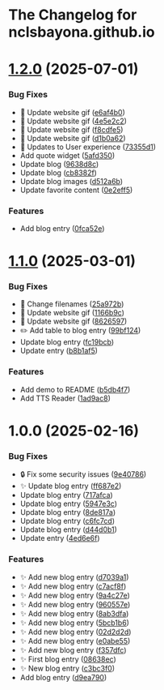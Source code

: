 # The Changelog for nclsbayona.github.io

# [1.2.0](https://github.com/nclsbayona/nclsbayona.github.io/compare/v1.1.0...v1.2.0) (2025-07-01)


### Bug Fixes

* :memo: Update website gif ([e6af4b0](https://github.com/nclsbayona/nclsbayona.github.io/commit/e6af4b04f5bb214c77825922e40c072ee2a2f2bb))
* :memo: Update website gif ([4e5e2c2](https://github.com/nclsbayona/nclsbayona.github.io/commit/4e5e2c275b52b5144f6f3c0591ab5d05addf7a06))
* :memo: Update website gif ([f8cdfe5](https://github.com/nclsbayona/nclsbayona.github.io/commit/f8cdfe5c3ebd3cdd82ff6d2fe2406af872da7ff8))
* :memo: Update website gif ([d1b0a62](https://github.com/nclsbayona/nclsbayona.github.io/commit/d1b0a62f2848d8eb5dac70197e079d19e84b822d))
* :wrench: Updates to User experience ([73355d1](https://github.com/nclsbayona/nclsbayona.github.io/commit/73355d105b8cfb9d0f9590a8dd7d67438deb6c89))
* Add quote widget ([5afd350](https://github.com/nclsbayona/nclsbayona.github.io/commit/5afd350ccf34f458d61625edecb05bbcc69d723e))
* Update blog ([9638d8c](https://github.com/nclsbayona/nclsbayona.github.io/commit/9638d8c9a101776f43b41e1d7a76e187f2b177ec))
* Update blog ([cb8382f](https://github.com/nclsbayona/nclsbayona.github.io/commit/cb8382f756aa4738f7b75c161e2690555f18cb72))
* Update blog images ([d512a6b](https://github.com/nclsbayona/nclsbayona.github.io/commit/d512a6b49203dc5d8b84146405ced6f9aabbc1f5))
* Update favorite content ([0e2eff5](https://github.com/nclsbayona/nclsbayona.github.io/commit/0e2eff5b7e8aea86b79b67204b99527766a4379b))


### Features

* Add blog entry ([0fca52e](https://github.com/nclsbayona/nclsbayona.github.io/commit/0fca52ebbe009a1e0427f3a4fb2e80214ad2c7fb))

# [1.1.0](https://github.com/nclsbayona/nclsbayona.github.io/compare/v1.0.0...v1.1.0) (2025-03-01)


### Bug Fixes

* :art: Change filenames ([25a972b](https://github.com/nclsbayona/nclsbayona.github.io/commit/25a972b10af38badd8711f89387006ab95ad4836))
* :memo: Update website gif ([1166b9c](https://github.com/nclsbayona/nclsbayona.github.io/commit/1166b9c4c91058607a6341167a06be387adf60b4))
* :memo: Update website gif ([8626597](https://github.com/nclsbayona/nclsbayona.github.io/commit/8626597289cfe5bc9f9ff70635e8fb2ae53cbb3f))
* :pencil2: Add table to blog entry ([99bf124](https://github.com/nclsbayona/nclsbayona.github.io/commit/99bf12492d0690acd4304756c6473a8aa3b4c0d0))
* Update blog entry ([fc19bcb](https://github.com/nclsbayona/nclsbayona.github.io/commit/fc19bcbdbf48d2c07c92dfae1a7e0aa84fb2e78f))
* Update entry ([b8b1af5](https://github.com/nclsbayona/nclsbayona.github.io/commit/b8b1af50c477204c9ff052b9b287dd92b4b1e560))


### Features

* Add demo to README ([b5db4f7](https://github.com/nclsbayona/nclsbayona.github.io/commit/b5db4f71e23281ed88d73de7bc3ea5ac264092ca))
* Add TTS Reader ([1ad9ac8](https://github.com/nclsbayona/nclsbayona.github.io/commit/1ad9ac80dd4d0b5010c2572cb077082578b55de9))

# 1.0.0 (2025-02-16)


### Bug Fixes

* :lock: Fix some security issues ([9e40786](https://github.com/nclsbayona/nclsbayona.github.io/commit/9e40786fb57f33c636a814bb3ddf840b54122480))
* :sparkles: Update blog entry ([ff687e2](https://github.com/nclsbayona/nclsbayona.github.io/commit/ff687e25283301fd64fc53a3b9b9dae09bb75df3))
* Update blog entry ([717afca](https://github.com/nclsbayona/nclsbayona.github.io/commit/717afcad489f6fe323f9a6c1da8c65e70f6ff2d4))
* Update blog entry ([5947e3c](https://github.com/nclsbayona/nclsbayona.github.io/commit/5947e3cc11cb5a559e8101ac2e1b58cb5fc9afa2))
* Update blog entry ([8de817a](https://github.com/nclsbayona/nclsbayona.github.io/commit/8de817a8831b595f53f88beeef3782d9b71e42a0))
* Update blog entry ([c6fc7cd](https://github.com/nclsbayona/nclsbayona.github.io/commit/c6fc7cd3ab3cd2f18b2b5a23c7bf1ba99b0571b7))
* Update blog entry ([d44d0b1](https://github.com/nclsbayona/nclsbayona.github.io/commit/d44d0b1fe788ebd5e2dad470d01144dbb090b1c5))
* Update entry ([4ed6e6f](https://github.com/nclsbayona/nclsbayona.github.io/commit/4ed6e6fc2202e59e8336d46671b1bd86f4fc0ba3))


### Features

* :sparkles: Add new blog entry ([d7039a1](https://github.com/nclsbayona/nclsbayona.github.io/commit/d7039a14f764aad10ce82f00aa67b7d2e8be8db2))
* :sparkles: Add new blog entry ([c7acf8f](https://github.com/nclsbayona/nclsbayona.github.io/commit/c7acf8fdb1b5e7d576d9a93e9115356ae7679956))
* :sparkles: Add new blog entry ([9a4c27e](https://github.com/nclsbayona/nclsbayona.github.io/commit/9a4c27e662e9108f2cc89af366bf7e88c21a840e))
* :sparkles: Add new blog entry ([960557e](https://github.com/nclsbayona/nclsbayona.github.io/commit/960557e2209e5ec7ff1d2a5a842f940e7a30dded))
* :sparkles: Add new blog entry ([8ab3dfa](https://github.com/nclsbayona/nclsbayona.github.io/commit/8ab3dfa8401fd38cab10152692853f70d202b8b9))
* :sparkles: Add new blog entry ([5bcb1b6](https://github.com/nclsbayona/nclsbayona.github.io/commit/5bcb1b61de2f7063fb98661666a7b6db540b4b0c))
* :sparkles: Add new blog entry ([02d2d2d](https://github.com/nclsbayona/nclsbayona.github.io/commit/02d2d2d895895d084f62a1d32d508349cd8c71bb))
* :sparkles: Add new blog entry ([e0abe55](https://github.com/nclsbayona/nclsbayona.github.io/commit/e0abe55c39bf2d2ce32dd63465efce4e322bc2c2))
* :sparkles: Add new blog entry ([f357dfc](https://github.com/nclsbayona/nclsbayona.github.io/commit/f357dfc4aae1b256e2aa12f14aa22915b240a29e))
* :sparkles: First blog entry ([08638ec](https://github.com/nclsbayona/nclsbayona.github.io/commit/08638ec26298b2a10110ff07e4ae75e7e5ecd872))
* :sparkles: New blog entry ([c3bc3f0](https://github.com/nclsbayona/nclsbayona.github.io/commit/c3bc3f0119f14f62124bef14117c7cac976387be))
* Add blog entry ([d9ea790](https://github.com/nclsbayona/nclsbayona.github.io/commit/d9ea790becca91ade6a1aedc662652d7b486ed4f))
